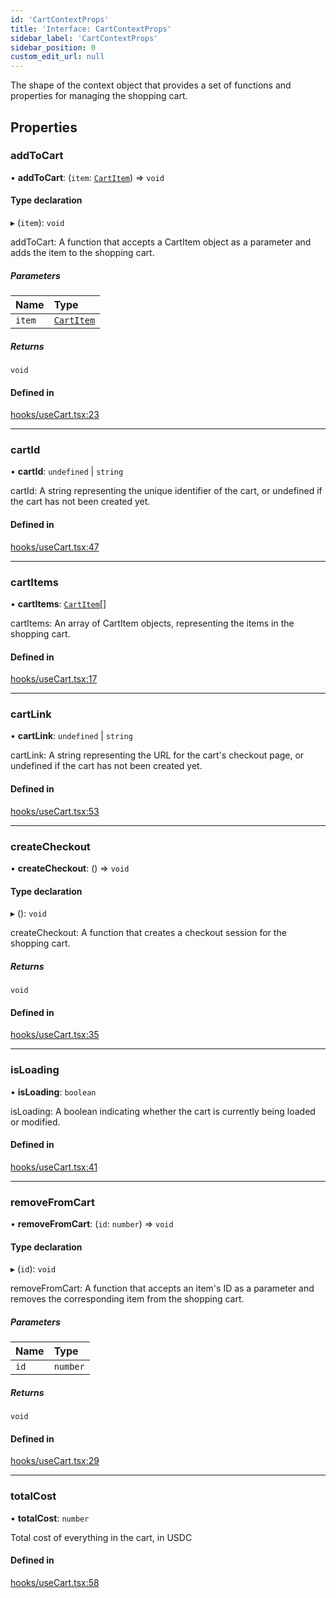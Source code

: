 ```yaml
---
id: 'CartContextProps'
title: 'Interface: CartContextProps'
sidebar_label: 'CartContextProps'
sidebar_position: 0
custom_edit_url: null
---
```


The shape of the context object that provides a set of functions and properties
for managing the shopping cart.

## Properties

### addToCart

• **addToCart**: (`item`: [`CartItem`](CartItem.md)) => `void`

#### Type declaration

▸ (`item`): `void`

addToCart: A function that accepts a CartItem object as a parameter
and adds the item to the shopping cart.

##### Parameters

| Name   | Type                      |
| :----- | :------------------------ |
| `item` | [`CartItem`](CartItem.md) |

##### Returns

`void`

#### Defined in

[hooks/useCart.tsx:23](https://github.com/Project-Krypto/ReactPayVault/blob/f4a2766/src/lib/hooks/useCart.tsx#L23)

---

### cartId

• **cartId**: `undefined` \| `string`

cartId: A string representing the unique identifier of the cart,
or undefined if the cart has not been created yet.

#### Defined in

[hooks/useCart.tsx:47](https://github.com/Project-Krypto/ReactPayVault/blob/f4a2766/src/lib/hooks/useCart.tsx#L47)

---

### cartItems

• **cartItems**: [`CartItem`](CartItem.md)[]

cartItems: An array of CartItem objects, representing the items
in the shopping cart.

#### Defined in

[hooks/useCart.tsx:17](https://github.com/Project-Krypto/ReactPayVault/blob/f4a2766/src/lib/hooks/useCart.tsx#L17)

---

### cartLink

• **cartLink**: `undefined` \| `string`

cartLink: A string representing the URL for the cart's checkout
page, or undefined if the cart has not been created yet.

#### Defined in

[hooks/useCart.tsx:53](https://github.com/Project-Krypto/ReactPayVault/blob/f4a2766/src/lib/hooks/useCart.tsx#L53)

---

### createCheckout

• **createCheckout**: () => `void`

#### Type declaration

▸ (): `void`

createCheckout: A function that creates a checkout session for
the shopping cart.

##### Returns

`void`

#### Defined in

[hooks/useCart.tsx:35](https://github.com/Project-Krypto/ReactPayVault/blob/f4a2766/src/lib/hooks/useCart.tsx#L35)

---

### isLoading

• **isLoading**: `boolean`

isLoading: A boolean indicating whether the cart is currently
being loaded or modified.

#### Defined in

[hooks/useCart.tsx:41](https://github.com/Project-Krypto/ReactPayVault/blob/f4a2766/src/lib/hooks/useCart.tsx#L41)

---

### removeFromCart

• **removeFromCart**: (`id`: `number`) => `void`

#### Type declaration

▸ (`id`): `void`

removeFromCart: A function that accepts an item's ID as a parameter
and removes the corresponding item from the shopping cart.

##### Parameters

| Name | Type     |
| :--- | :------- |
| `id` | `number` |

##### Returns

`void`

#### Defined in

[hooks/useCart.tsx:29](https://github.com/Project-Krypto/ReactPayVault/blob/f4a2766/src/lib/hooks/useCart.tsx#L29)

---

### totalCost

• **totalCost**: `number`

Total cost of everything in the cart, in USDC

#### Defined in

[hooks/useCart.tsx:58](https://github.com/Project-Krypto/ReactPayVault/blob/f4a2766/src/lib/hooks/useCart.tsx#L58)
